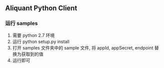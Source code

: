##  Aliquant Python Client

### 运行 samples

1. 需要 python 2.7 环境
1. 运行 python setup.py install
1. 打开 samples 文件夹中的 sample 文件, 将 appId, appSecret, endpoint 替换为获取到的值
1. 运行即可